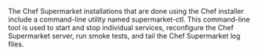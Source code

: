 The Chef Supermarket installations that are done using the Chef
installer include a command-line utility named supermarket-ctl. This
command-line tool is used to start and stop individual services,
reconfigure the Chef Supermarket server, run smoke tests, and tail the
Chef Supermarket log files.